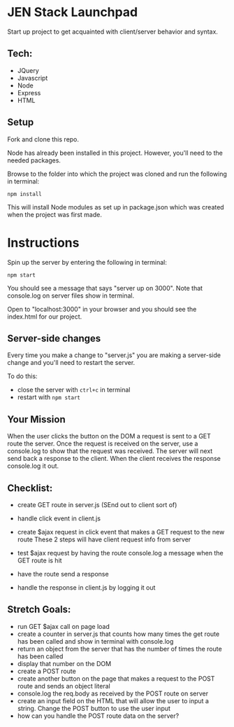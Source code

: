 JEN Stack Launchpad
===

Start up project to get acquainted with client/server behavior and syntax.

Tech:
---

- JQuery
- Javascript
- Node
- Express
- HTML

Setup
---

Fork and clone this repo. 

Node has already been installed in this project. However, you'll need to the needed packages. 

Browse to the folder into which the project was cloned and run the following in terminal:

```npm install```

This will install Node modules as set up in package.json which was created when the project was first made.

Instructions
===

Spin up the server by entering the following in terminal:

```npm start```

You should see a message that says "server up on 3000". Note that console.log on server files show in terminal.

Open to "localhost:3000" in your browser and you should see the index.html for our project.

Server-side changes
---

Every time you make a change to "server.js" you are making a server-side change and you'll need to restart the server.

To do this:

- close the server with ```ctrl+c``` in terminal 
- restart with ```npm start```

Your Mission
---

When the user clicks the button on the DOM a request is sent to a GET route the server. Once the request is received on the server, use a console.log to show that the request was received. The server will next send back a response to the client. When the client receives the response console.log it out.

Checklist:
---
- create GET route in server.js (SEnd out to client sort of)

- handle click event in client.js
- create $ajax request in click event that makes a GET request to the new route
These 2 steps will have client request info from server

- test $ajax request by having the route console.log a message when the GET route is hit
- have the route send a response
- handle the response in client.js by logging it out

Stretch Goals:
---

- run GET $ajax call on page load
- create a counter in server.js that counts how many times the get route has been called and show in terminal with console.log
- return an object from the server that has the number of times the route has been called
- display that number on the DOM
- create a POST route
- create another button on the page that makes a request to the POST route and sends an object literal
- console.log the req.body as received by the POST route on server
- create an input field on the HTML that will allow the user to input a string. Change the POST button to use the user input
- how can you handle the POST route data on the server?